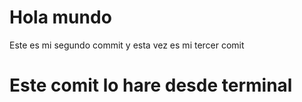 # Hola mundo #
 
 Este es mi segundo commit
 y esta vez es mi tercer comit


# Este comit lo hare desde terminal
